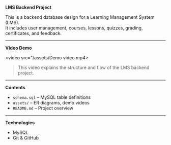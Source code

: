 **LMS Backend Project**

This is a backend database design for a Learning Management System (LMS).  
It includes user management, courses, lessons, quizzes, grading, certificates, and feedback.

---

**Video Demo**

<video src="/assets/Demo video.mp4></video>

> This video explains the structure and flow of the LMS backend project.

---

**Contents**

- `schema.sql` – MySQL table definitions
- `assets/` – ER diagrams, demo videos
- `README.md` – Project overview

---

**Technologies**

- MySQL
- Git & GitHub

